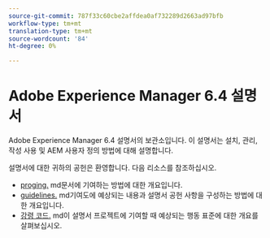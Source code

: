 ```yaml
---
source-git-commit: 787f33c60cbe2affdea0af732289d2663ad97bfb
workflow-type: tm+mt
translation-type: tm+mt
source-wordcount: '84'
ht-degree: 0%

---
```

# Adobe Experience Manager 6.4 설명서

Adobe Experience Manager 6.4 설명서의 보관소입니다. 이 설명서는 설치, 관리, 작성 사용 및 AEM 사용자 정의 방법에 대해 설명합니다.

설명서에 대한 귀하의 공헌은 환영합니다. 다음 리소스를 참조하십시오.

* [proging.](contributing.md) md문서에 기여하는 방법에 대한 개요입니다.
* [guidelines.](guidelines.md) md기여도에 예상되는 내용과 설명서 공헌 사항을 구성하는 방법에 대한 개요입니다.
* [강령 코드.](code-of-conduct.md) md이 설명서 프로젝트에 기여할 때 예상되는 행동 표준에 대한 개요를 살펴보십시오.
